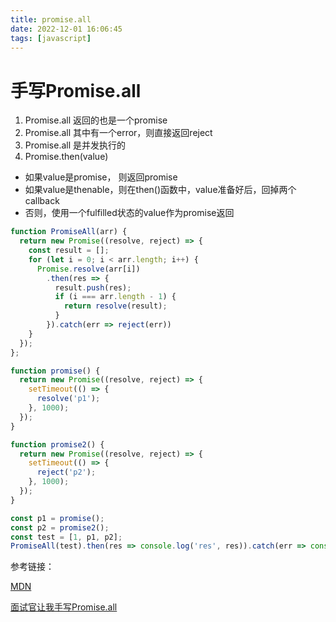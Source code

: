 ```yaml
---
title: promise.all
date: 2022-12-01 16:06:45
tags: [javascript]
---
```


# 手写Promise.all

1. Promise.all 返回的也是一个promise
2. Promise.all 其中有一个error，则直接返回reject
3. Promise.all 是并发执行的
4. Promise.then(value)
  * 如果value是promise， 则返回promise
  * 如果value是thenable，则在then()函数中，value准备好后，回掉两个callback
  * 否则，使用一个fulfilled状态的value作为promise返回

```js
function PromiseAll(arr) {
  return new Promise((resolve, reject) => {
    const result = [];
    for (let i = 0; i < arr.length; i++) {
      Promise.resolve(arr[i])
        .then(res => {
          result.push(res);
          if (i === arr.length - 1) {
            return resolve(result);
          }
        }).catch(err => reject(err))
    }
  });
};

function promise() {
  return new Promise((resolve, reject) => {
    setTimeout(() => {
      resolve('p1');
    }, 1000);
  });
}

function promise2() {
  return new Promise((resolve, reject) => {
    setTimeout(() => {
      reject('p2');
    }, 1000);
  });
}

const p1 = promise();
const p2 = promise2();
const test = [1, p1, p2];
PromiseAll(test).then(res => console.log('res', res)).catch(err => console.log('kkk', err));
```

参考链接：

[MDN](https://developer.mozilla.org/en-US/docs/Web/JavaScript/Reference/Global_Objects/Promise/resolve)

[面试官让我手写Promise.all](https://juejin.cn/post/7006200103157383175)